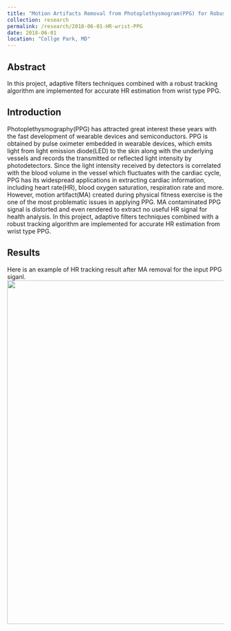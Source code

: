 ```yaml
---
title: "Motion Artifacts Removal from Photoplethysmogram(PPG) for Robust Heart Rate (HR) Tracking"
collection: research
permalink: /research/2018-06-01-HR-wrist-PPG
date: 2018-06-01
location: "Collge Park, MD"
---
```


## Abstract
In this project, adaptive filters techniques combined with a robust tracking algorithm are implemented for accurate HR estimation from wrist type PPG.

## Introduction

Photoplethysmography(PPG) has attracted great interest these years with the fast development of wearable devices and semiconductors. PPG is obtained by pulse oximeter embedded in wearable devices, which emits light from light emission diode(LED) to the skin along with the underlying vessels and records the transmitted or reflected light intensity by photodetectors. Since the light intensity received by detectors is correlated with the blood volume in the vessel which fluctuates with the cardiac cycle, PPG has its widespread applications in extracting cardiac information, including heart rate(HR), blood oxygen saturation, respiration rate and more. However, motion artifact(MA) created during physical fitness exercise is the one of the most problematic issues in applying PPG. MA contaminated PPG signal is distorted and even rendered to extract no useful HR signal for health analysis. In this project, adaptive filters techniques combined with a robust tracking algorithm are implemented for accurate HR estimation from wrist type PPG. 

## Results
Here is an example of HR tracking result after MA removal for the input PPG siganl.
<img src="https://xtian17.github.io/images/HR_wrist_PPG/HR_wrist_PPG.png" width="800">

